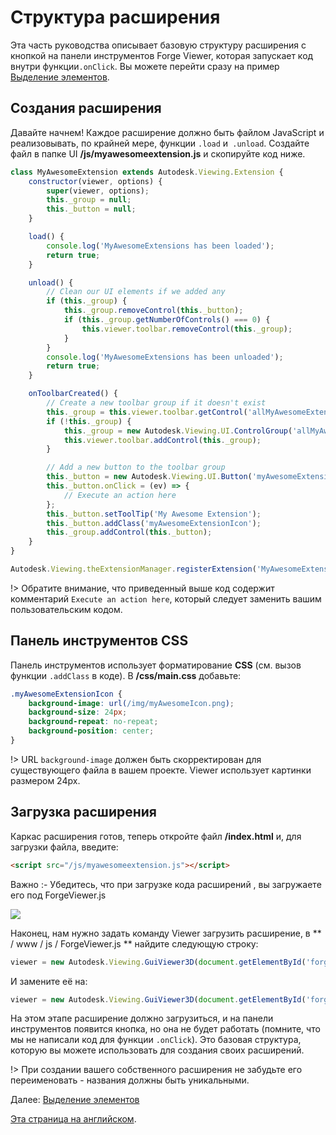# Структура расширения

Эта часть руководства описывает базовую структуру расширения с кнопкой на панели инструментов Forge Viewer, которая запускает код внутри функции`.onClick`. Вы можете перейти сразу на пример [Выделение элементов](viewer/extensions/selection).

## Создания расширения

Давайте начнем! Каждое расширение должно быть файлом JavaScript и реализовывать, по крайней мере, функции `.load` и` .unload`. Создайте файл в папке UI **/js/myawesomeextension.js** и скопируйте код ниже. 

```javascript
class MyAwesomeExtension extends Autodesk.Viewing.Extension {
    constructor(viewer, options) {
        super(viewer, options);
        this._group = null;
        this._button = null;
    }

    load() {
        console.log('MyAwesomeExtensions has been loaded');
        return true;
    }

    unload() {
        // Clean our UI elements if we added any
        if (this._group) {
            this._group.removeControl(this._button);
            if (this._group.getNumberOfControls() === 0) {
                this.viewer.toolbar.removeControl(this._group);
            }
        }
        console.log('MyAwesomeExtensions has been unloaded');
        return true;
    }

    onToolbarCreated() {
        // Create a new toolbar group if it doesn't exist
        this._group = this.viewer.toolbar.getControl('allMyAwesomeExtensionsToolbar');
        if (!this._group) {
            this._group = new Autodesk.Viewing.UI.ControlGroup('allMyAwesomeExtensionsToolbar');
            this.viewer.toolbar.addControl(this._group);
        }

        // Add a new button to the toolbar group
        this._button = new Autodesk.Viewing.UI.Button('myAwesomeExtensionButton');
        this._button.onClick = (ev) => {
            // Execute an action here
        };
        this._button.setToolTip('My Awesome Extension');
        this._button.addClass('myAwesomeExtensionIcon');
        this._group.addControl(this._button);
    }
}

Autodesk.Viewing.theExtensionManager.registerExtension('MyAwesomeExtension', MyAwesomeExtension);
```

!> Обратите внимание, что приведенный выше код содержит комментарий `Execute an action here`, который следует заменить вашим пользовательским кодом.

## Панель инструментов CSS

Панель инструментов использует форматирование **CSS**  (см. вызов функции `.addClass` в коде). В **/css/main.css** добавьте:

```css
.myAwesomeExtensionIcon {
    background-image: url(/img/myAwesomeIcon.png);
    background-size: 24px;
    background-repeat: no-repeat;
    background-position: center;
}
```

!> URL `background-image` должен быть скорректирован для существующего файла в вашем проекте. Viewer использует картинки размером 24px.

## Загрузка расширения

Каркас расширения готов, теперь откройте файл **/index.html** и, для загрузки файла, введите: 

```html
<script src="/js/myawesomeextension.js"></script>
```

Важно :-   Убедитесь, что при загрузке кода расширений <scripts>, вы загружаете его под ForgeViewer.js

![](_media/forge/extension_example.png)



Наконец, нам нужно задать команду Viewer загрузить расширение, в ** / www / js / ForgeViewer.js ** найдите следующую строку:

```javascript
viewer = new Autodesk.Viewing.GuiViewer3D(document.getElementById('forgeViewer'));
```

И замените её на:

```javascript
viewer = new Autodesk.Viewing.GuiViewer3D(document.getElementById('forgeViewer'), { extensions: ['MyAwesomeExtension'] });
```

На этом этапе расширение должно загрузиться, и на панели инструментов появится кнопка, но она не будет работать (помните, что мы не написали код для функции `.onClick`). Это базовая структура, которую вы можете использовать для создания своих расширений.

!> При создании вашего собственного расширения не забудьте его переименовать - названия должны быть уникальными. 


Далее: [Выделение элементов](viewer/extensions/selection)

[Эта страница на английском](https://learnforge.autodesk.io/#/viewer/extensions/skeleton).
